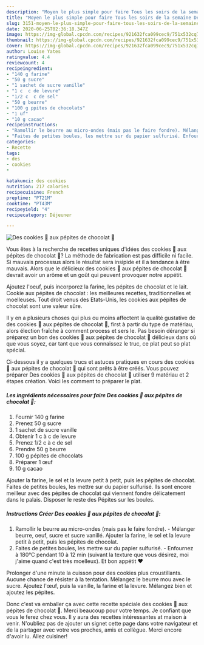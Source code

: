 ```yaml
---
description: "Moyen le plus simple pour faire Tous les soirs de la semaine Des cookies 🍪 aux pépites de chocolat 🍫"
title: "Moyen le plus simple pour faire Tous les soirs de la semaine Des cookies 🍪 aux pépites de chocolat 🍫"
slug: 3151-moyen-le-plus-simple-pour-faire-tous-les-soirs-de-la-semaine-des-cookies-aux-pepites-de-chocolat
date: 2020-06-25T02:36:18.347Z
image: https://img-global.cpcdn.com/recipes/921632fca099cec9/751x532cq70/des-cookies-🍪-aux-pepites-de-chocolat-🍫-photo-principale-de-la-recette.jpg
thumbnail: https://img-global.cpcdn.com/recipes/921632fca099cec9/751x532cq70/des-cookies-🍪-aux-pepites-de-chocolat-🍫-photo-principale-de-la-recette.jpg
cover: https://img-global.cpcdn.com/recipes/921632fca099cec9/751x532cq70/des-cookies-🍪-aux-pepites-de-chocolat-🍫-photo-principale-de-la-recette.jpg
author: Louise Yates
ratingvalue: 4.4
reviewcount: 4
recipeingredient:
- "140 g farine"
- "50 g sucre"
- "1 sachet de sucre vanille"
- "1 c  c de levure"
- "1/2 c  c de sel"
- "50 g beurre"
- "100 g ppites de chocolats"
- "1 uf"
- "10 g cacao"
recipeinstructions:
- "Ramollir le beurre au micro-ondes (mais pas le faire fondre). Mélanger beurre, oeuf, sucre et sucre vanillé. Ajouter la farine, le sel et la levure petit à petit, puis les pépites de chocolat."
- "Faites de petites boules, les mettre sur du papier sulfurisé. Enfournez à 180°C pendant 10 à 12 min (suivant la texture que vous désirez, moi j&#39;aime quand c&#39;est très moelleux). Et bon appétit ❤️"
categories:
- Recette
tags:
- des
- cookies
- 

katakunci: des cookies  
nutrition: 217 calories
recipecuisine: French
preptime: "PT21M"
cooktime: "PT43M"
recipeyield: "4"
recipecategory: Déjeuner

---
```



![Des cookies 🍪 aux pépites de chocolat 🍫](https://img-global.cpcdn.com/recipes/921632fca099cec9/751x532cq70/des-cookies-🍪-aux-pepites-de-chocolat-🍫-photo-principale-de-la-recette.jpg)

Vous êtes à la recherche de recettes uniques d'idées des cookies 🍪 aux pépites de chocolat 🍫? La méthode de fabrication est pas difficile ni facile. Si mauvais processus alors le résultat sera insipide et il a tendance à être mauvais. Alors que le délicieux des cookies 🍪 aux pépites de chocolat 🍫 devrait avoir un arôme et un goût qui peuvent provoquer notre appétit.

Ajoutez l&#39;oeuf, puis incorporez la farine, les pépites de chocolat et le lait. Cookie aux pépites de chocolat : les meilleures recettes, traditionnelles et moelleuses. Tout droit venus des Etats-Unis, les cookies aux pépites de chocolat sont une valeur sûre.

Il y en a plusieurs choses qui plus ou moins affectent la qualité gustative de des cookies 🍪 aux pépites de chocolat 🍫, first à partir du type de matériau, alors élection fraîche à comment process et sers le. Pas besoin déranger si préparez un bon des cookies 🍪 aux pépites de chocolat 🍫 délicieux dans où que vous soyez, car tant que vous connaissez le truc, ce plat peut so plat spécial.


Ci-dessous il y a quelques trucs et astuces pratiques en cours des cookies 🍪 aux pépites de chocolat 🍫 qui sont prêts à être créés. Vous pouvez préparer Des cookies 🍪 aux pépites de chocolat 🍫 utiliser 9 matériau et 2 étapes création. Voici les comment to préparer le plat.

<!--inarticleads1-->

##### Les ingrédients nécessaires pour faire Des cookies 🍪 aux pépites de chocolat 🍫:

1. Fournir 140 g farine
1. Prenez 50 g sucre
1.  1 sachet de sucre vanille
1. Obtenir 1 c à c de levure
1. Prenez 1/2 c à c de sel
1. Prendre 50 g beurre
1.  100 g pépites de chocolats
1. Préparer 1 œuf
1.  10 g cacao


Ajouter la farine, le sel et la levure petit à petit, puis les pépites de chocolat. Faites de petites boules, les mettre sur du papier sulfurisé. Ils sont encore meilleur avec des pépites de chocolat qui viennent fondre délicatement dans le palais. Disposer le reste des Pépites sur les boules. 

<!--inarticleads2-->

##### Instructions Créer Des cookies 🍪 aux pépites de chocolat 🍫:

1. Ramollir le beurre au micro-ondes (mais pas le faire fondre). - Mélanger beurre, oeuf, sucre et sucre vanillé. Ajouter la farine, le sel et la levure petit à petit, puis les pépites de chocolat.
1. Faites de petites boules, les mettre sur du papier sulfurisé. - Enfournez à 180°C pendant 10 à 12 min (suivant la texture que vous désirez, moi j&#39;aime quand c&#39;est très moelleux). Et bon appétit ❤️


Prolonger d&#39;une minute la cuisson pour des cookies plus croustillants. Aucune chance de résister à la tentation. Mélangez le beurre mou avec le sucre. Ajoutez l&#39;œuf, puis la vanille, la farine et la levure. Mélangez bien et ajoutez les pépites. 


Donc c'est va emballer ça avec cette recette spéciale des cookies 🍪 aux pépites de chocolat 🍫. Merci beaucoup pour votre temps. Je confiant que vous le ferez chez vous. Il y aura des recettes  intéressantes at maison à venir. N'oubliez pas de ajouter un signet cette page dans votre navigateur et de la partager avec votre vos proches, amis et collègue. Merci encore d'avoir lu. Allez cuisiner!
